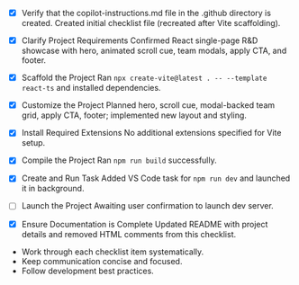 - [x] Verify that the copilot-instructions.md file in the .github directory is created. Created initial checklist file (recreated after Vite scaffolding).

- [x] Clarify Project Requirements Confirmed React single-page R&D showcase with hero, animated scroll cue, team modals, apply CTA, and footer.

- [x] Scaffold the Project Ran `npx create-vite@latest . -- --template react-ts` and installed dependencies.

- [x] Customize the Project Planned hero, scroll cue, modal-backed team grid, apply CTA, footer; implemented new layout and styling.

- [x] Install Required Extensions No additional extensions specified for Vite setup.

- [x] Compile the Project Ran `npm run build` successfully.

- [x] Create and Run Task Added VS Code task for `npm run dev` and launched it in background.

- [ ] Launch the Project Awaiting user confirmation to launch dev server.

- [x] Ensure Documentation is Complete Updated README with project details and removed HTML comments from this checklist.
- Work through each checklist item systematically.
- Keep communication concise and focused.
- Follow development best practices.
